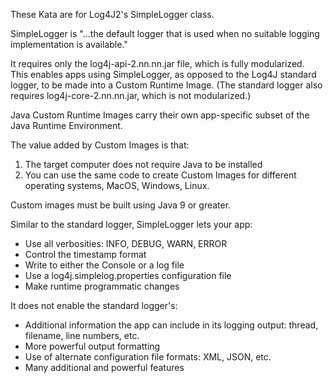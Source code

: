 These Kata are for Log4J2's SimpleLogger class.

SimpleLogger is "...the default logger that is used when no suitable logging implementation is available."

It requires only the log4j-api-2.nn.nn.jar file, which is fully modularized.  
This enables apps using SimpleLogger, as opposed to the Log4J standard logger, to be made into a Custom Runtime Image.
(The standard logger also requires log4j-core-2.nn.nn.jar, which is not modularized.)

Java Custom Runtime Images carry their own app-specific subset of the Java Runtime Environment.

The value added by Custom Images is that:
1. The target computer does not require Java to be installed
2. You can use the same code to create Custom Images for different operating systems, MacOS, Windows, Linux.

Custom images must be built using Java 9 or greater.

Similar to the standard logger, SimpleLogger lets your app:
- Use all verbosities: INFO, DEBUG, WARN, ERROR
- Control the timestamp format
- Write to either the Console or a log file
- Use a log4j.simplelog.properties configuration file
- Make runtime programmatic changes

It does not enable the standard logger's:
- Additional information the app can include in its logging output: thread, filename, line numbers, etc.
- More powerful output formatting
- Use of alternate configuration file formats: XML, JSON, etc.
- Many additional and powerful features
